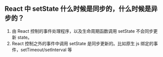 ## React 中 setState 什么时候是同步的，什么时候是异步的？   
   
1. 由 React 控制的事件处理程序，以及生命周期函数调用 setState 不会同步更新 state。    
2. React 控制之外的事件中调用 setState 是同步更新的。比如原生 js 绑定的事件，setTimeout/setInterval 等